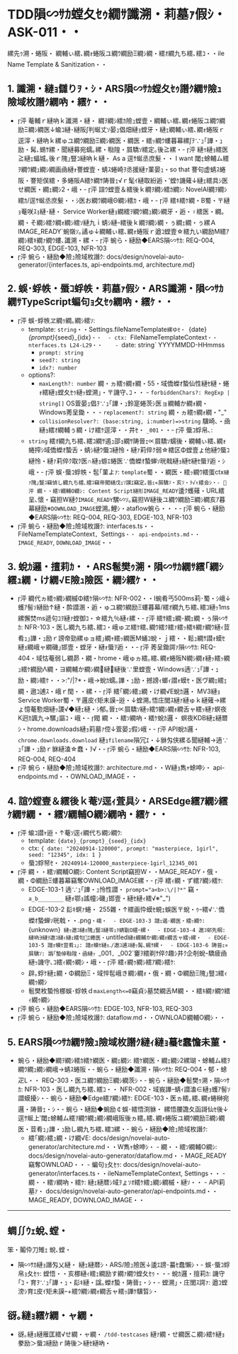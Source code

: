 # TDD隕∽ｻｶ螳夂ｾｩ繝ｻ讖溯・莉墓ｧ假ｼ・ASK-011・・

縲先ｩ溯・蜷阪・ 繝輔ぃ繧､繝ｫ蜷阪ユ繝ｳ繝励Ξ繝ｼ繝・繧ｵ繝九ち繧､繧ｺ・・ile Name Template & Sanitization・・

## 1. 讖溯・縺ｮ讎りｦ・ｼ・ARS隕∽ｻｶ螳夂ｾｩ譖ｸ繝ｻ險ｭ險域枚譖ｸ繝吶・繧ｹ・・

- 泙 菴輔ｒ縺吶ｋ讖溯・縺・ 繝ｦ繝ｼ繧ｶ險ｭ螳壹・繝輔ぃ繧､繝ｫ蜷阪ユ繝ｳ繝励Ξ繝ｼ繝医↓蝓ｺ縺･縺阪∫判蜒丈ｿ晏ｭ倡畑縺ｮ螳牙・縺ｪ繝輔ぃ繧､繝ｫ蜷阪ｒ逕滓・縺吶ｋ縲ゅユ繝ｳ繝励Ξ繝ｼ繝医・繝医・繧ｯ繝ｳ螻暮幕縲∫ｦ∵ｭ｢譁・ｭ励・髯､蜴ｻ縲・聞縺募宛蠕｡縲・㍾隍・屓驕ｿ繧定｡後≧縲・- 泙 縺ｩ縺ｮ繧医≧縺ｪ蝠城｡後ｒ隗｣豎ｺ縺吶ｋ縺・ As a 逕ｻ蜒丞庶髮・・ I want 閾ｪ蜍輔ム繧ｦ繝ｳ繝ｭ繝ｼ繝画凾縺ｫ謇螳壹・蜻ｽ蜷崎ｦ丞援縺ｧ菫晏ｭ・so that 謇句虚蜻ｽ蜷阪・謇矩俣繧・多蜷阪Α繧ｹ繝ｻ陦晉ｪ√ｒ髦ｲ縺取紛逅・′螳ｹ譏薙↓縺ｪ繧具ｼ医せ繝医・繝ｪ繝ｼ2・峨・- 泙 諠ｳ螳壹＆繧後ｋ繝ｦ繝ｼ繧ｶ繝ｼ: NovelAI繝ｦ繝ｼ繧ｶ/逕ｻ蜒丞庶髮・・ｼ医お繝ｳ繝峨Θ繝ｼ繧ｶ・峨・- 泙 繧ｷ繧ｹ繝・Β蜀・〒縺ｮ菴咲ｽｮ縺･縺・ Service Worker縺ｮ繝繧ｦ繝ｳ繝ｭ繝ｼ繝牙・逅・♀繧医・繝｡繝・そ繝ｼ繧ｸ繝ｫ繝ｼ繧ｿ縺九ｉ蜻ｼ縺ｰ繧後ｋ繝ｦ繝ｼ繝・ぅ繝ｪ繝・ぅ縲ＡIMAGE_READY`蜿嶺ｿ｡譎ゅ↓繝輔ぃ繧､繝ｫ蜷阪ｒ遒ｺ螳壹☆繧九い繝励Μ繧ｱ繝ｼ繧ｷ繝ｧ繝ｳ螻､讖溯・縲・- 泙 蜿ら・縺励◆EARS隕∽ｻｶ: REQ-004, REQ-303, EDGE-103, NFR-103
- 泙 蜿ら・縺励◆險ｭ險域枚譖ｸ: docs/design/novelai-auto-generator/{interfaces.ts, api-endpoints.md, architecture.md}

## 2. 蜈･蜉帙・蜃ｺ蜉帙・莉墓ｧ假ｼ・ARS讖溯・隕∽ｻｶ繝ｻTypeScript蝙句ｮ夂ｾｩ繝吶・繧ｹ・・

- 泙 蜈･蜉帙ヱ繝ｩ繝｡繝ｼ繧ｿ:
  - template: `string`・・Settings.fileNameTemplate`縲ゆｾ・ `{date}_{prompt}_{seed}\_{idx}`・・  - ctx: `FileNameTemplateContext`・・nterfaces.ts L24-L29・・    - `date: string` YYYYMMDD-HHmmss
    - `prompt: string`
    - `seed?: string`
    - `idx?: number`
  - options?:
    - `maxLength?: number` 繝・ヵ繧ｩ繝ｫ繝・55・域僑蠑ｵ蟄仙性縺ｾ縺・蜷ｫ繧縺ｮ螳夂ｾｩ縺ｯ螳溯｣・〒譏守､ｺ・・ - `forbiddenChars?: RegExp | string[]` OS萓晏ｭ倡ｦ∵ｭ｢譁・ｭ鈴寔蜷茨ｼ医ョ繝輔か繝ｫ繝・ Windows莠呈鋤・・ - `replacement?: string` 繝・ヵ繧ｩ繝ｫ繝・"\_"
    - `collisionResolver?: (base:string, i:number)=>string` 驥崎､・凾縺ｮ繧ｵ繝輔ぅ繝・け繧ｹ逕滓・・井ｾ・ `_001`・・- 泙 蜃ｺ蜉帛､:
  - `string` 繧ｵ繝九ち繧､繧ｺ繝ｻ遏ｭ邵ｮ繝ｻ陦晉ｪ∝屓驕ｿ蠕後・繝輔ぃ繧､繝ｫ蜷搾ｼ域僑蠑ｵ蟄舌・蜻ｼ縺ｳ蜃ｺ縺怜・縺ｧ莉倅ｸ弱☆繧区Φ螳壹ょ他縺ｳ蜃ｺ縺怜・縺ｧ莉倅ｸ取ｸ医∩縺ｮ蝣ｴ蜷医∵僑蠑ｵ蟄蝉ｿ晄戟縺ｮ縺ｾ縺ｾ蜃ｦ逅・ｼ峨・- 泙 蜈･蜃ｺ蜉帙・髢｢菫よｧ: `template`蜀・・繝医・繧ｯ繝ｳ繧蛋ctx`縺ｧ隗｣豎ｺ竊偵し繝九ち繧､繧ｺ竊帝聞縺戊ｪｿ謨ｴ竊定｡晉ｪ∝屓驕ｿ・亥ｿ・ｦ√↑繧会ｼ・- 泙 繝・・繧ｿ繝輔Ο繝ｼ: Content Script縺形IMAGE_READY`逶ｸ蠖薙・URL繧呈､懷・竊担W縺ｸ`IMAGE_READY`騾∽ｿ｡竊担W縺後ユ繝ｳ繝励Ξ繝ｼ繝亥ｱ暮幕縺励※`DOWNLOAD_IMAGE`螳溯｡鯉ｼ・ataflow蜿ら・・・- 泙 蜿ら・縺励◆EARS隕∽ｻｶ: REQ-004, REQ-303, EDGE-103, NFR-103
- 泙 蜿ら・縺励◆險ｭ險域枚譖ｸ: interfaces.ts・・FileNameTemplateContext`, `Settings`・・ api-endpoints.md・・IMAGE_READY`, `DOWNLOAD_IMAGE`・・

## 3. 蛻ｶ邏・擅莉ｶ・・ARS髱樊ｩ溯・隕∽ｻｶ繝ｻ繧｢繝ｼ繧ｭ繝・け繝√Ε險ｭ險医・繝ｼ繧ｹ・・

- 泙 繝代ヵ繧ｩ繝ｼ繝槭Φ繧ｹ隕∽ｻｶ: NFR-002・・I蜿肴丐500ms莉･蜀・ｼ峨↓蠖ｱ髻ｿ縺励↑縺・酔譛溷・逅・ゅユ繝ｳ繝励Ξ螻暮幕/繧ｵ繝九ち繧､繧ｺ縺ｯ1ms縲懈焚ms遞句ｺｦ縺ｧ螳御ｺ・☆繧九％縺ｨ縲・- 泙 繧ｻ繧ｭ繝･繝ｪ繝・ぅ隕∽ｻｶ: NFR-103・医し繝九ち繧､繧ｺ・峨ゅヱ繧ｹ繧､繝ｳ繧ｸ繧ｧ繧ｯ繧ｷ繝ｧ繝ｳ縺ｨ荳肴ｭ｣譁・ｭ励ｒ謗帝勁縲ゅョ繧｣繝ｬ繧ｯ繝医Μ蛹ｺ蛻・ｊ繧・・鬆ｭ繝ｻ譛ｫ蟆ｾ縺ｮ繝峨ャ繝磯｣邯壹・螳牙・縺ｫ蜃ｦ逅・・- 泙 莠呈鋤諤ｧ隕∽ｻｶ: REQ-404・域怙菴弱し繝昴・繝・hrome・峨ゅヵ繧｡繧､繝ｫ蜷阪Ν繝ｼ繝ｫ縺ｯ繧ｯ繝ｭ繧ｹ繝励Λ繝・ヨ繝輔か繝ｼ繝縺縺後∵里螳壹・Windows遖∵ｭ｢譁・ｭ励・繝ｼ繧ｹ・・>:"/\|?\*・峨→蛻ｶ蠕｡譁・ｭ励・撼謗ｨ螂ｨ譛ｫ蟆ｾ・医ヴ繝ｪ繧ｪ繝・遨ｺ逋ｽ・峨ｒ閠・・縲・- 泙 繧｢繝ｼ繧ｭ繝・け繝√Ε蛻ｶ邏・ MV3縺ｮService Worker蜀・〒邏皮ｲ矩未謨ｰ逧・↓螳溯｡悟庄閭ｽ縺ｧ縺ゅｋ縺薙→縲ょ憶菴懃畑縺ｯ謖√◆縺ｪ縺・ｼ郁｡晉ｪ∝屓驕ｿ縺ｯ繧ｳ繝ｼ繝ｫ繝舌ャ繧ｯ縺ｧ螟夜Κ迥ｶ諷九→騾｣謳ｺ・峨・- 閥 繝・・繧ｿ繝吶・繧ｹ蛻ｶ邏・ 螟夜ΚDB縺ｪ縺暦ｼ・hrome.downloads縺ｮ莉墓ｧ倥↓萓晏ｭ假ｼ峨・- 泙 API蛻ｶ邏・ `chrome.downloads.download` 縺ｮ`filename`隕冗ｴ・↓貅匁侠縲る聞縺輔→遖∵ｭ｢譁・ｭ励ｒ貅縺溘☆蠢・ｦ√・- 泙 蜿ら・縺励◆EARS隕∽ｻｶ: NFR-103, REQ-004, REQ-404
- 泙 蜿ら・縺励◆險ｭ險域枚譖ｸ: architecture.md・・W縺ｮ雋ｬ蜍呻ｼ・ api-endpoints.md・・OWNLOAD_IMAGE・・

## 4. 諠ｳ螳壹＆繧後ｋ菴ｿ逕ｨ萓具ｼ・ARSEdge繧ｱ繝ｼ繧ｹ繝ｻ繝・・繧ｿ繝輔Ο繝ｼ繝吶・繧ｹ・・

- 泙 蝓ｺ譛ｬ逧・↑菴ｿ逕ｨ繝代ち繝ｼ繝ｳ:
  - template: `{date}_{prompt}_{seed}_{idx}`
  - ctx: `{ date: "20240914-120000", prompt: "masterpiece, 1girl", seed: "12345", idx: 1 }`
  - 蜃ｺ蜉帑ｾ・ `20240914-120000_masterpiece-1girl_12345_001`
- 泙 繝・・繧ｿ繝輔Ο繝ｼ: Content Script竊担W・・MAGE_READY・俄・繝・Φ繝励Ξ螻暮幕竊奪OWNLOAD_IMAGE縲・- 泙 繧ｨ繝・ず繧ｱ繝ｼ繧ｹ:
  - EDGE-103-1 遖∵ｭ｢譁・ｭ怜性譛・ `prompt="a<b>:\/|?*"` 竊・`a_b________` 縺ｫ鄂ｮ謠幢ｼ磯｣邯壹・縺ｾ縺ｨ繧√※"\_")
  - EDGE-103-2 髟ｷ螟ｧ蜷・ 255雜・↑繧画忰蟆ｾ蜆ｪ蜈医〒蛻・ｩｰ繧√∵僑蠑ｵ蟄蝉ｿ晄戟・・.png`・峨・  - EDGE-103-3 譛ｪ遏･繝医・繧ｯ繝ｳ: `{unknown}` 縺ｯ遨ｺ縺ｫ隗｣豎ｺ縺苓ｭｦ蜻翫Ο繧ｰ縲・  - EDGE-103-4 遨ｺ邨先棡: 縺吶∋縺ｦ遨ｺ縺ｨ縺ｪ繧句ｴ蜷医・`untitled`縺ｫ繝輔か繝ｼ繝ｫ繝舌ャ繧ｯ縲・  - EDGE-103-5 譛ｫ蟆ｾ荳肴ｭ｣: 譛ｫ蟆ｾ縺ｮ`.`/遨ｺ逋ｽ縺ｯ髯､蜴ｻ縲・  - EDGE-103-6 陦晉ｪ∝屓驕ｿ: 譌｢蟄倬㍾隍・凾縺ｯ `\_001`, `\_002`窶ｦ繧剃ｻ倅ｸ趣ｼ井ｸ企剞蛻ｰ驕疲凾縺ｯ譏守､ｺ繧ｨ繝ｩ繝ｼ・峨・- 泙 繧ｨ繝ｩ繝ｼ繧ｱ繝ｼ繧ｹ:
  - 辟｡蜉ｹ縺ｪ繝・Φ繝励Ξ・域悴髢峨き繝ｼ繝ｫ・俄・繝・Φ繝励Ξ隗｣豎ｺ繧ｨ繝ｩ繝ｼ
  - 髱樊枚蟄怜梛蜈･蜉帙ｄ`maxLength<=0`竊貞ｼ墓焚繝舌Μ繝・・繧ｷ繝ｧ繝ｳ繧ｨ繝ｩ繝ｼ
- 泙 蜿ら・縺励◆EARS隕∽ｻｶ: EDGE-103, NFR-103, REQ-303
- 泙 蜿ら・縺励◆險ｭ險域枚譖ｸ: dataflow.md・・OWNLOAD繝輔Ο繝ｼ・・

## 5. EARS隕∽ｻｶ繝ｻ險ｭ險域枚譖ｸ縺ｨ縺ｮ蟇ｾ蠢憺未菫・

- 蜿ら・縺励◆繝ｦ繝ｼ繧ｶ繧ｹ繝医・繝ｪ繝ｼ: 繧ｹ繝医・繝ｪ繝ｼ2縲瑚・蜍輔ム繧ｦ繝ｳ繝ｭ繝ｼ繝峨→蜻ｽ蜷阪・- 蜿ら・縺励◆讖溯・隕∽ｻｶ: REQ-004・郁・蜍疋L・・ REQ-303・医ユ繝ｳ繝励Ξ繝ｼ繝茨ｼ・- 蜿ら・縺励◆髱樊ｩ溯・隕∽ｻｶ: NFR-103・医し繝九ち繧､繧ｺ・・ NFR-002・域峩譁ｰ蜻ｨ譛溘∈縺ｮ蠖ｱ髻ｿ譛蟆擾ｼ・- 蜿ら・縺励◆Edge繧ｱ繝ｼ繧ｹ: EDGE-103・医ヵ繧｡繧､繝ｫ蜷榊宛邏・陦晉ｪ・ｼ・- 蜿ら・縺励◆蜿励￠蜈･繧悟渕貅・ 縲悟腰譫夂函謌仙ｾ後↓逕ｻ蜒上′閾ｪ蜍輔ム繧ｦ繝ｳ繝ｭ繝ｼ繝峨阪後ヵ繧｡繧､繝ｫ蜷阪ユ繝ｳ繝励Ξ繝ｼ繝医・荳肴ｭ｣譁・ｭ励し繝九ち繧､繧ｺ縲・- 蜿ら・縺励◆險ｭ險域枚譖ｸ:
  - 繧｢繝ｼ繧ｭ繝・け繝√Ε: docs/design/novelai-auto-generator/architecture.md・・W雋ｬ蜍呻ｼ・ - 繝・・繧ｿ繝輔Ο繝ｼ: docs/design/novelai-auto-generator/dataflow.md・・MAGE_READY竊奪OWNLOAD・・ - 蝙句ｮ夂ｾｩ: docs/design/novelai-auto-generator/interfaces.ts・・ileNameTemplateContext, Settings・・ - 繝・・繧ｿ繝吶・繧ｹ: 縺ｪ縺暦ｼ域ｦょｿｵ繧ｹ繧ｭ繝ｼ繝槭・縺ｿ・・ - API莉墓ｧ・ docs/design/novelai-auto-generator/api-endpoints.md・・MAGE_READY, DOWNLOAD_IMAGE・・

---

## 蜩∬ｳｪ蛻､螳・

笨・鬮伜刀雉ｪ 蛻､螳・

- 隕∽ｻｶ縺ｮ譖匁乂縺・ 縺ｪ縺暦ｼ・ARS/險ｭ險医↓逶ｴ謗･蟇ｾ蠢懶ｼ・- 蜈･蜃ｺ蜉帛ｮ夂ｾｩ: 螳悟・・亥梛縺ｨ繧ｪ繝励す繝ｧ繝ｳ螳夂ｾｩ・・- 蛻ｶ邏・擅莉ｶ: 譏守｢ｺ・育ｦ∵ｭ｢譁・ｭ・髟ｷ縺・諡｡蠑ｵ蟄・陦晉ｪ・ｼ・- 螳溯｣・庄閭ｽ諤ｧ: 遒ｺ螳滂ｼ育ｴ皮ｲ矩未謨ｰ+繧ｳ繝ｼ繝ｫ繝舌ャ繧ｯ譁ｹ驥晢ｼ・

## 谺｡縺ｮ繧ｹ繝・ャ繝・

- 谺｡縺ｮ縺雁匡繧√せ繝・ャ繝・ `/tdd-testcases` 縺ｧ繝・せ繝医こ繝ｼ繧ｹ縺ｮ豢励＞蜃ｺ縺励ｒ陦後＞縺ｾ縺吶・
